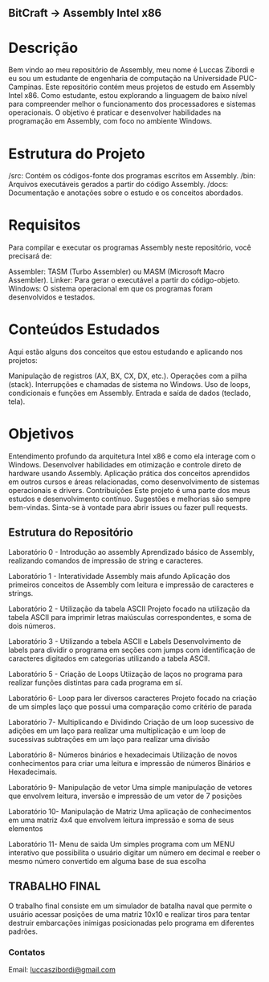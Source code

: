 ## BitCraft -> Assembly Intel x86

# Descrição

Bem vindo ao meu repositório de Assembly, meu nome é Luccas Zibordi e eu sou um estudante de engenharia de computação na Universidade PUC-Campinas.
Este repositório contém meus projetos de estudo em Assembly Intel x86. Como estudante, estou explorando a linguagem de baixo nível para compreender melhor o funcionamento dos processadores e sistemas operacionais. O objetivo é praticar e desenvolver habilidades na programação em Assembly, com foco no ambiente Windows.

# Estrutura do Projeto

/src: Contém os códigos-fonte dos programas escritos em Assembly.
/bin: Arquivos executáveis gerados a partir do código Assembly.
/docs: Documentação e anotações sobre o estudo e os conceitos abordados.

# Requisitos

Para compilar e executar os programas Assembly neste repositório, você precisará de:

Assembler: TASM (Turbo Assembler) ou MASM (Microsoft Macro Assembler).
Linker: Para gerar o executável a partir do código-objeto.
Windows: O sistema operacional em que os programas foram desenvolvidos e testados.

# Conteúdos Estudados

Aqui estão alguns dos conceitos que estou estudando e aplicando nos projetos:

Manipulação de registros (AX, BX, CX, DX, etc.).
Operações com a pilha (stack).
Interrupções e chamadas de sistema no Windows.
Uso de loops, condicionais e funções em Assembly.
Entrada e saída de dados (teclado, tela).

# Objetivos

Entendimento profundo da arquitetura Intel x86 e como ela interage com o Windows.
Desenvolver habilidades em otimização e controle direto de hardware usando Assembly.
Aplicação prática dos conceitos aprendidos em outros cursos e áreas relacionadas, como desenvolvimento de sistemas operacionais e drivers.
Contribuições
Este projeto é uma parte dos meus estudos e desenvolvimento contínuo. Sugestões e melhorias são sempre bem-vindas. Sinta-se à vontade para abrir issues ou fazer pull requests.

## Estrutura do Repositório

Laboratório 0 - Introdução ao assembly
Aprendizado básico de Assembly, realizando comandos de impressão de string e caracteres.

Laboratório 1 - Interatividade Assembly mais afundo
Aplicação dos primeiros conceitos de Assembly com leitura e impressão de caracteres e strings.

Laboratório 2 - Utilização da tabela ASCII
Projeto focado na utilização da tabela ASCII para imprimir letras maiúsculas correspondentes, e soma de dois números.

Laboratório 3 - Utilizando a tebela ASCII e Labels
Desenvolvimento de labels para dividir o programa em seções com jumps com identificação de caracteres digitados em categorias utilizando a tabela ASCII.

Laboratório 5 - Criação de Loops
Utiização de laços no programa para realizar funções distintas para cada programa em sí.

Laboratório 6- Loop para ler diversos caracteres
Projeto focado na criação de um simples laço que possui uma comparação como critério de parada

Laboratório 7- Multiplicando e Dividindo
Criação de um loop sucessivo de adições em um laço para realizar uma multiplicação e um loop de sucessivas subtrações em um laço para realizar uma divisão

Laboratório 8- Números binários e hexadecimais
Utilização de novos conhecimentos para criar uma leitura e impressão de números Binários e Hexadecimais.

Laboratório 9- Manipulação de vetor
Uma simple manipulação de vetores que envolvem leitura, inversão e impressão de um vetor de 7 posições

Laboratório 10- Manipulação de Matriz
Uma aplicação de conhecimentos em uma matriz 4x4 que envolvem leitura impressão e soma de seus elementos

Laboratório 11- Menu de saida
Um simples programa com um MENU interativo que possibilita o usuário digitar um número em decimal e reeber o mesmo número convertido em alguma base de sua escolha

## TRABALHO FINAL

O trabalho final consiste em um simulador de batalha naval que permite o usuário acessar posições de uma matriz 10x10 e realizar tiros para tentar destruir embarcações inimigas posicionadas pelo programa em diferentes padrões.

### Contatos

Email: luccaszibordi@gmail.com
